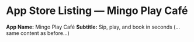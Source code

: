 # App Store Listing — Mingo Play Café
**App Name:** Mingo Play Café
**Subtitle:** Sip, play, and book in seconds
(…same content as before…)